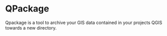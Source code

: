 # QPackage

Qpackage is a tool to archive your GIS data contained in your projects QGIS towards a new directory.

